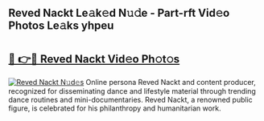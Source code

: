 ## Reved Nackt Le𝚊k𝚎d N𝚞𝚍e - Part-rft Vid𝚎o Photos Le𝚊ks yhpeu

# <h2><a href="http://fb8o32.evod.top/?m=Reved+Nackt">🔗 👉🔴 Reved Nackt Vid𝚎o Ph𝚘t𝚘s</a></h2>

[![Reved Nackt N𝚞d𝚎s](https://i.imgur.com/8V9OHl7.gif)](http://fb8o32.evod.top/?m=Reved+Nackt)
Online persona Reved Nackt and content producer, recognized for disseminating dance and lifestyle material through trending dance routines and mini-documentaries. Reved Nackt, a renowned public figure, is celebrated for his philanthropy and humanitarian work. 
